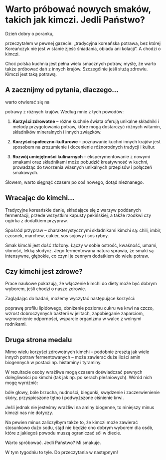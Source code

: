 # Warto próbować nowych smaków, takich jak kimczi. Jedli Państwo?

Dzień dobry o poranku,

przeczytałem w pewnej gazecie: „tradycyjna koreańska potrawa, bez której Koreańczyk nie jest w stanie zjeść śniadania, obiadu ani kolacji”. A chodzi o kimczi.

Choć polska kuchnia jest pełna wielu smacznych potraw, myślę, że warto także próbować dań z innych krajów. Szczególnie jeśli służą zdrowiu. Kimczi jest taką potrawą.

## A zacznijmy od pytania, dlaczego…

warto otwierać się na

potrawy z różnych krajów. Według mnie z tych powodów:

1. **Korzyści zdrowotne** – różne kuchnie świata oferują unikalne składniki i metody przygotowania potraw, które mogą dostarczyć różnych witamin, składników mineralnych i innych związków.

1. **Korzyści społeczno-kulturowe** – poznawanie kuchni innych krajów jest sposobem na zrozumienie i docenienie różnorodnych tradycji i kultur.

1. **Rozwój umiejętności kulinarnych** – eksperymentowanie z nowymi smakami oraz składnikami może pobudzić kreatywność w kuchni, prowadząc do tworzenia własnych unikalnych przepisów i połączeń smakowych.

Słowem, warto sięgnąć czasem po coś nowego, dotąd nieznanego.

## Wracając do kimchi…

Tradycyjne koreańskie danie, składające się z warzyw poddanych fermentacji, przede wszystkim kapusty pekińskiej, a także rzodkwi czy ogórka z dodatkiem przypraw.

Spośród przypraw – charakterystycznymi składnikami kimchi są: chili, imbir, czosnek, marchew, cukier, sos sojowy i sos rybny.

Smak kimchi jest dość złożony. Łączy w sobie ostrość, kwaśność, umami, słoność, lekką słodycz. Jego fermentowana natura sprawia, że smaki są intensywne, głębokie, co czyni je cennym dodatkiem do wielu potraw.

## Czy kimchi jest zdrowe?

Prace naukowe pokazują, że włączenie kimchi do diety może być dobrym wyborem, jeśli chodzi o nasze zdrowie.

Zaglądając do badań, możemy wyczytać następujące korzyści:

poprawę profilu lipidowego, obniżenie poziomu cukru we krwi na czczo, wzrost dobroczynnych bakterii w jelitach, zapobieganie zaparciom, wzmocnienie odporności, wsparcie organizmu w walce z wolnymi rodnikami.

## Druga strona medalu

Mimo wielu korzyści zdrowotnych kimchi – podobnie zresztą jak wiele innych potraw fermentowanych – może zawierać duże ilości amin biogennych w postaci np. histaminy i tyraminy.

W rezultacie osoby wrażliwe mogą czasem doświadczać pewnych dolegliwości po kimchi (tak jak np. po serach pleśniowych). Wśród nich mogę wyróżnić:

bóle głowy, bóle brzucha, nudności, biegunki, swędzenie i zaczerwienienie skóry, przyspieszone tętno i podwyższone ciśnienie krwi.

Jeśli jednak nie jesteśmy wrażliwi na aminy biogenne, to niniejszy minus kimczi nas nie dotyczy.

Na pewien minus zaliczyłbym także to, że kimczi może zawierać stosunkowo dużo sodu, stąd nie będzie ono dobrym wyborem dla osób, które z jakiegoś powodu muszą ograniczać sól w diecie.

Warto spróbować. Jedli Państwo? Mi smakuje.

W tym tygodniu to tyle. Do przeczytania w następnym!